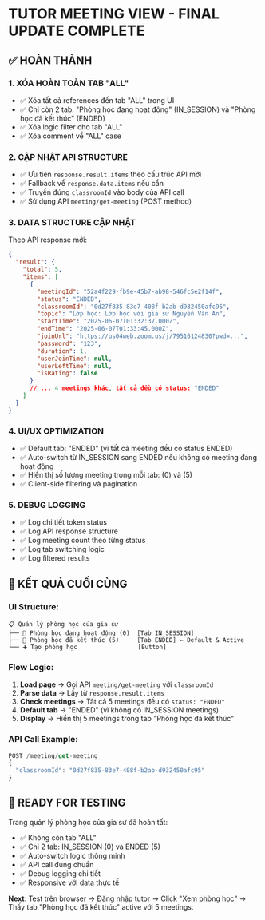 # TUTOR MEETING VIEW - FINAL UPDATE COMPLETE

## ✅ HOÀN THÀNH

### 1. XÓA HOÀN TOÀN TAB "ALL"

- ✅ Xóa tất cả references đến tab "ALL" trong UI
- ✅ Chỉ còn 2 tab: "Phòng học đang hoạt động" (IN_SESSION) và "Phòng học đã kết thúc" (ENDED)
- ✅ Xóa logic filter cho tab "ALL"
- ✅ Xóa comment về "ALL" case

### 2. CẬP NHẬT API STRUCTURE

- ✅ Ưu tiên `response.result.items` theo cấu trúc API mới
- ✅ Fallback về `response.data.items` nếu cần
- ✅ Truyền đúng `classroomId` vào body của API call
- ✅ Sử dụng API `meeting/get-meeting` (POST method)

### 3. DATA STRUCTURE CẬP NHẬT

Theo API response mới:

```json
{
  "result": {
    "total": 5,
    "items": [
      {
        "meetingId": "52a4f229-fb9e-45b7-ab98-546fc5e2f14f",
        "status": "ENDED",
        "classroomId": "0d27f835-83e7-408f-b2ab-d932450afc95",
        "topic": "Lớp học: Lớp học với gia sư Nguyễn Văn An",
        "startTime": "2025-06-07T01:32:37.000Z",
        "endTime": "2025-06-07T01:33:45.000Z",
        "joinUrl": "https://us04web.zoom.us/j/79516124830?pwd=...",
        "password": "123",
        "duration": 1,
        "userJoinTime": null,
        "userLeftTime": null,
        "isRating": false
      }
      // ... 4 meetings khác, tất cả đều có status: "ENDED"
    ]
  }
}
```

### 4. UI/UX OPTIMIZATION

- ✅ Default tab: "ENDED" (vì tất cả meeting đều có status ENDED)
- ✅ Auto-switch từ IN_SESSION sang ENDED nếu không có meeting đang hoạt động
- ✅ Hiển thị số lượng meeting trong mỗi tab: (0) và (5)
- ✅ Client-side filtering và pagination

### 5. DEBUG LOGGING

- ✅ Log chi tiết token status
- ✅ Log API response structure
- ✅ Log meeting count theo từng status
- ✅ Log tab switching logic
- ✅ Log filtered results

## 🎯 KẾT QUẢ CUỐI CÙNG

### UI Structure:

```
📋 Quản lý phòng học của gia sư
├── 🔵 Phòng học đang hoạt động (0)  [Tab IN_SESSION]
├── 🔴 Phòng học đã kết thúc (5)     [Tab ENDED] ← Default & Active
└── ➕ Tạo phòng học                 [Button]
```

### Flow Logic:

1. **Load page** → Gọi API `meeting/get-meeting` với `classroomId`
2. **Parse data** → Lấy từ `response.result.items`
3. **Check meetings** → Tất cả 5 meetings đều có `status: "ENDED"`
4. **Default tab** → "ENDED" (vì không có IN_SESSION meetings)
5. **Display** → Hiển thị 5 meetings trong tab "Phòng học đã kết thúc"

### API Call Example:

```javascript
POST /meeting/get-meeting
{
  "classroomId": "0d27f835-83e7-408f-b2ab-d932450afc95"
}
```

## 🏁 READY FOR TESTING

Trang quản lý phòng học của gia sư đã hoàn tất:

- ✅ Không còn tab "ALL"
- ✅ Chỉ 2 tab: IN_SESSION (0) và ENDED (5)
- ✅ Auto-switch logic thông minh
- ✅ API call đúng chuẩn
- ✅ Debug logging chi tiết
- ✅ Responsive với data thực tế

**Next**: Test trên browser → Đăng nhập tutor → Click "Xem phòng học" → Thấy tab "Phòng học đã kết thúc" active với 5 meetings.

